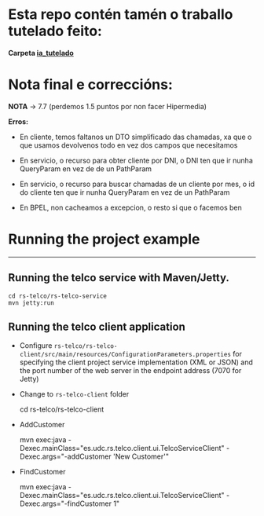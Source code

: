 # Esta repo contén tamén o traballo tutelado feito:

**Carpeta [ia_tutelado](/ia_tutelado/)**

# Nota final e correccións:

**NOTA** -> 7.7 (perdemos 1.5 puntos por non facer Hipermedia)

**Erros:**

- En cliente, temos faltanos un DTO simplificado das chamadas, xa que o que usamos devolvenos todo en vez dos campos que necesitamos

- En servicio, o recurso para obter cliente por DNI, o DNI ten que ir nunha QueryParam en vez de de un PathParam

- En servicio, o recurso para buscar chamadas de un cliente por mes, o id do cliente ten que ir nunha QueryParam en vez de un PathParam

- En BPEL, non cacheamos a excepcion, o resto si que o facemos ben


# Running the project example
---------------------------------------------------------------------

## Running the telco service with Maven/Jetty.

    cd rs-telco/rs-telco-service
    mvn jetty:run


## Running the telco client application

- Configure `rs-telco/rs-telco-client/src/main/resources/ConfigurationParameters.properties`
  for specifying the client project service implementation (XML or JSON) and the port number 
  of the web server in the endpoint address (7070 for Jetty)
  
- Change to `rs-telco-client` folder

    cd rs-telco/rs-telco-client


- AddCustomer

    mvn exec:java -Dexec.mainClass="es.udc.rs.telco.client.ui.TelcoServiceClient" -Dexec.args="-addCustomer 'New Customer'"

- FindCustomer

    mvn exec:java -Dexec.mainClass="es.udc.rs.telco.client.ui.TelcoServiceClient" -Dexec.args="-findCustomer 1"



